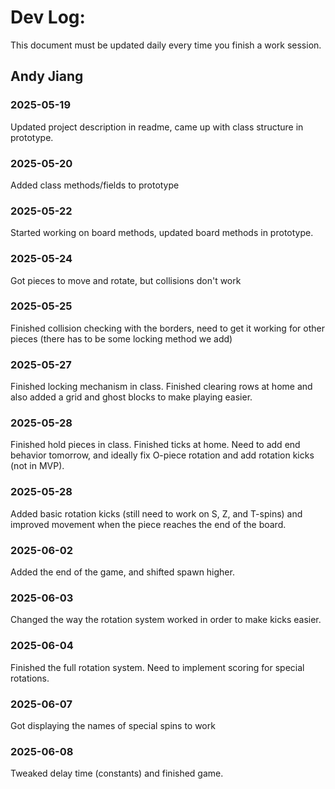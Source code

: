 # Dev Log:

This document must be updated daily every time you finish a work session.

## Andy Jiang

### 2025-05-19
Updated project description in readme, came up with class structure in prototype.

### 2025-05-20
Added class methods/fields to prototype

### 2025-05-22
Started working on board methods, updated board methods in prototype.

### 2025-05-24
Got pieces to move and rotate, but collisions don't work

### 2025-05-25
Finished collision checking with the borders, need to get it working for other pieces (there has to be some locking method we add)

### 2025-05-27
Finished locking mechanism in class. Finished clearing rows at home and also added a grid and ghost blocks to make playing easier.

### 2025-05-28
Finished hold pieces in class. Finished ticks at home. Need to add end behavior tomorrow, and ideally fix O-piece rotation and add rotation kicks (not in MVP).

### 2025-05-28
Added basic rotation kicks (still need to work on S, Z, and T-spins) and improved movement when the piece reaches the end of the board.

### 2025-06-02
Added the end of the game, and shifted spawn higher.

### 2025-06-03
Changed the way the rotation system worked in order to make kicks easier.

### 2025-06-04
Finished the full rotation system. Need to implement scoring for special rotations.

### 2025-06-07
Got displaying the names of special spins to work

### 2025-06-08
Tweaked delay time (constants) and finished game.